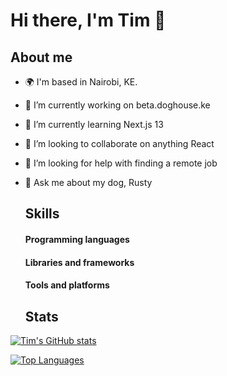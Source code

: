 # Hi there, I'm Tim 👋

## About me
- 🌍  I'm based in Nairobi, KE.
- 🔭 I’m currently working on beta.doghouse.ke
- 🌱 I’m currently learning Next.js 13
- 👯 I’m looking to collaborate on anything React
- 🤔 I’m looking for help with finding a remote job
- 💬 Ask me about my dog, Rusty

  ## Skills
  #### Programming languages
  #### Libraries and frameworks
  #### Tools and platforms


  ## Stats
[![Tim's GitHub stats](https://github-readme-stats-timonjagi.vercel.app/api?username=timonjagi)](https://github.com/timonjagi/github-readme-stats)

[![Top Languages](https://github-readme-stats-timonjagi.vercel.app/api/top-langs/?username=timonjagi)](https://github.com/timonjagi/github-readme-stats)

